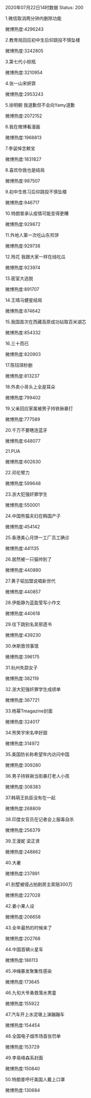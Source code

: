 2020年07月22日14时数据
Status: 200

1.微信取消两分钟内删除功能

微博热度:4296243

2.教育局回应初中生后仰跳投不慎坠楼

微博热度:3242805

3.第七代小棕瓶

微博热度:3210954

4.张一山宋妍霏

微博热度:2953243

5.徐明朝 我道歉但不会向Yamy道歉

微博热度:2072152

6.我在微博看漫画

微博热度:1968813

7.李诞悼念赖宝

微博热度:1831827

8.喜欢你我也是结局

微博热度:987507

9.初中生练习后仰跳投不慎坠楼

微博热度:946717

10.特朗普承认疫情可能变得更糟

微博热度:929872

11.外地人第一次吃山东煎饼

微博热度:929738

12.玲花 我跟大家一样在线吃瓜

微博热度:923974

13.密室大逃脱

微博热度:891707

14.王晴马健星结局

微博热度:874642

15.我国首次在西藏高原成功钻取百米湖芯

微博热度:854332

16.三十而已

微博热度:820903

17.陈钰琪秒删

微博热度:813237

18.外卖小哥头上全是耳朵

微博热度:799402

19.父亲回应家属被男子持铁锹暴打

微博热度:777589

20.千万不要瞎连蓝牙

微博热度:648077

21.PUA

微博热度:602630

22.邓伦臂力

微博热度:599648

23.浙大犯强奸罪学生

微博热度:550001

24.中国熊猫夫妇在韩国产子

微博热度:454142

25.香港美心月饼一工厂员工确诊

微博热度:441135

26.居然被一只猫帅到了

微博热度:440880

27.黄子韬加盟说唱新世代

微博热度:440857

28.伊能静为蓝盈莹写小作文

微博热度:440618

29.往下跳别名吴邪遗书

微博热度:439230

30.休斯敦领事馆

微博热度:396175

31.杭州失踪女子

微博热度:382119

32.浙大犯强奸罪学生成绩单

微博热度:367721

33.杨幂Tmagazine封面

微博热度:324017

34.熊笑宇宋名申好甜

微博热度:314972

35.美国防长称希望年内访问中国

微博热度:309280

36.男子持铁锹当街暴打老人小孩

微博热度:308383

37.韩萌王执臣没有在一起

微博热度:268809

38.印度女官员在记者会上服毒自杀

微博热度:256379

39.王漫妮 梁正贤

微博热度:248862

40.大暑

微博热度:237891

41.别墅被侵占拍剧房主索赔300万

微博热度:227028

42.姜小果人设

微博热度:206658

43.全年最热的时候来了

微博热度:202768

44.中国首辆火星车

微博热度:186113

45.冲绳暴发聚集性感染

微博热度:173645

46.九旬大爷勇救落水男童

微博热度:155922

47.汽车开上水泥墩上演蹦蹦车

微博热度:154454

48.全国电子烟市场首张罚单

微博热度:153729

49.李易峰森系封面

微博热度:150840

50.特朗普呼吁美国人戴上口罩

微博热度:130684

